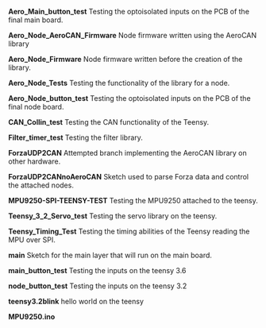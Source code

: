 **Aero_Main_button_test**
	Testing the optoisolated inputs on the PCB of the final main board.
	
**Aero_Node_AeroCAN_Firmware**
Node firmware written using the AeroCAN library

**Aero_Node_Firmware**
Node firmware written before the creation of the library.

**Aero_Node_Tests**
Testing the functionality of the library for a node.

**Aero_Node_button_test**
Testing the optoisolated inputs on the PCB of the final node board.

**CAN_Collin_test**
Testing the CAN functionality of the Teensy.

**Filter_timer_test**
Testing the filter library.

**ForzaUDP2CAN**
Attempted branch implementing the AeroCAN library on other hardware.

**ForzaUDP2CANnoAeroCAN**
Sketch used to parse Forza data and control the attached nodes.

**MPU9250-SPI-TEENSY-TEST**
Testing the MPU9250 attached to the teensy.

**Teensy_3_2_Servo_test**
Testing the servo library on the teensy.

**Teensy_Timing_Test**
Testing the timing abilities of the Teensy reading the MPU over SPI.

**main**
Sketch for the main layer that will run on the main board.

**main_button_test**
Testing the inputs on the teensy 3.6

**node_button_test**
Testing the inputs on the teensy 3.2

**teensy3.2blink**
hello world on the teensy

**MPU9250.ino**

